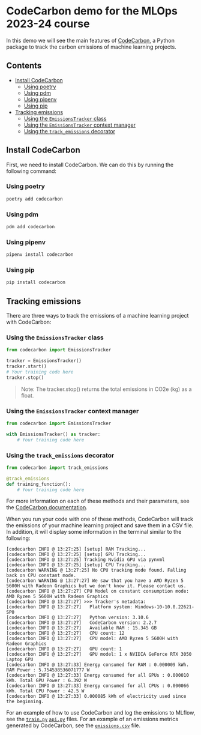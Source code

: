 # CodeCarbon demo for the MLOps 2023-24 course <!-- omit in toc -->
In this demo we will see the main features of [CodeCarbon](https://mlco2.github.io/codecarbon/index.html), a Python
package to track the carbon emissions of machine learning projects.

## Contents <!-- omit in toc -->
- [Install CodeCarbon](#install-codecarbon)
  - [Using poetry](#using-poetry)
  - [Using pdm](#using-pdm)
  - [Using pipenv](#using-pipenv)
  - [Using pip](#using-pip)
- [Tracking emissions](#tracking-emissions)
  - [Using the `EmissionsTracker` class](#using-the-emissionstracker-class)
  - [Using the `EmissionsTracker` context manager](#using-the-emissionstracker-context-manager)
  - [Using the `track_emissions` decorator](#using-the-track_emissions-decorator)


## Install CodeCarbon
First, we need to install CodeCarbon. We can do this by running the following command:

### Using poetry
```bash
poetry add codecarbon
```

### Using pdm
```bash
pdm add codecarbon
```

### Using pipenv
```bash
pipenv install codecarbon
```

### Using pip
```bash
pip install codecarbon
```

## Tracking emissions
There are three ways to track the emissions of a machine learning project with CodeCarbon:

### Using the `EmissionsTracker` class
```python
from codecarbon import EmissionsTracker

tracker = EmissionsTracker()
tracker.start()
# Your training code here
tracker.stop()
```
> Note: The tracker.stop() returns the total emissions in CO2e (kg) as a float.

### Using the `EmissionsTracker` context manager
```python
from codecarbon import EmissionsTracker

with EmissionsTracker() as tracker:
    # Your training code here
```

### Using the `track_emissions` decorator
```python
from codecarbon import track_emissions

@track_emissions
def training_function():
    # Your training code here
```

For more information on each of these methods and their parameters, see the [CodeCarbon documentation](https://mlco2.github.io/codecarbon/parameters.html).

When you run your code with one of these methods, CodeCarbon will track the emissions of your machine learning project and save them in a CSV file. In addition, it will display some information in the terminal similar to the following:
```
[codecarbon INFO @ 13:27:25] [setup] RAM Tracking...
[codecarbon INFO @ 13:27:25] [setup] GPU Tracking...
[codecarbon INFO @ 13:27:25] Tracking Nvidia GPU via pynvml
[codecarbon INFO @ 13:27:25] [setup] CPU Tracking...
[codecarbon WARNING @ 13:27:25] No CPU tracking mode found. Falling back on CPU constant mode.
[codecarbon WARNING @ 13:27:27] We saw that you have a AMD Ryzen 5 5600H with Radeon Graphics but we don't know it. Please contact us.
[codecarbon INFO @ 13:27:27] CPU Model on constant consumption mode: AMD Ryzen 5 5600H with Radeon Graphics
[codecarbon INFO @ 13:27:27] >>> Tracker's metadata:
[codecarbon INFO @ 13:27:27]   Platform system: Windows-10-10.0.22621-SP0
[codecarbon INFO @ 13:27:27]   Python version: 3.10.6
[codecarbon INFO @ 13:27:27]   CodeCarbon version: 2.2.7
[codecarbon INFO @ 13:27:27]   Available RAM : 15.345 GB
[codecarbon INFO @ 13:27:27]   CPU count: 12
[codecarbon INFO @ 13:27:27]   CPU model: AMD Ryzen 5 5600H with Radeon Graphics
[codecarbon INFO @ 13:27:27]   GPU count: 1
[codecarbon INFO @ 13:27:27]   GPU model: 1 x NVIDIA GeForce RTX 3050 Laptop GPU
[codecarbon INFO @ 13:27:33] Energy consumed for RAM : 0.000009 kWh. RAM Power : 5.754538536071777 W
[codecarbon INFO @ 13:27:33] Energy consumed for all GPUs : 0.000010 kWh. Total GPU Power : 6.392 W
[codecarbon INFO @ 13:27:33] Energy consumed for all CPUs : 0.000066 kWh. Total CPU Power : 42.5 W
[codecarbon INFO @ 13:27:33] 0.000085 kWh of electricity used since the beginning.
```

For an example of how to use CodeCarbon and log the emissions to MLflow, see the [`train.py`](../src/models/train.py) [`api.py`](../src/app/api.py) files. For
an example of an emissions metrics generated by CodeCarbon, see the [`emissions.csv`](../metrics/emissions.csv) file.
